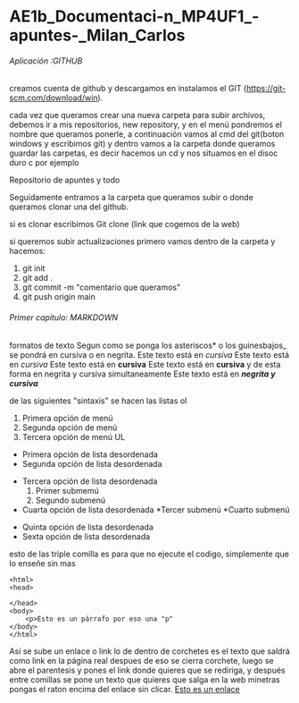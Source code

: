 # AE1b_Documentaci-n_MP4UF1_-apuntes-_Milan_Carlos

###### Aplicación :GITHUB

creamos cuenta de github y descargamos en instalamos el GIT (https://git-scm.com/download/win).

cada vez que queramos crear una nueva carpeta para subir archivos, debemos ir a mis repositorios, new repository, y en el menú pondremos el nombre que queramos ponerle, a continuación vamos al cmd del git(boton windows y escribimos git) y dentro vamos a la carpeta donde queramos guardar las carpetas, es decir hacemos un cd y nos situamos en el disoc duro c por ejemplo

Repositorio de apuntes y todo

Seguidamente entramos a la carpeta que queramos subir o donde queramos clonar una del github.

si es clonar escribimos Git clone (link que cogemos de la web)

si queremos subir actualizaciones primero vamos dentro de la carpeta y hacemos:
1.  git init
2.  git add .
3.  git commit -m "comentario que queramos"
4.  git push origin main 
###### Primer capitulo: MARKDOWN

formatos de texto
Segun como se ponga los asteriscos* o los guinesbajos_ se pondrá en cursiva o en negrita.
Este texto está en *cursiva*
Este texto está en _cursiva_
Este texto está en **cursiva**
Este texto está en __cursiva__
y de esta forma en negrita y cursiva simultaneamente
Este texto está en **_negrita y cursiva_**

de las siguientes "sintaxis" se hacen las listas
ol
1. Primera opción de menú
2. Segunda opción de menú
3. Tercera opción de menú
UL
* Primera opción de lista desordenada
* Segunda opción de lista desordenada
- Tercera opción de lista desordenada
    1. Primer submemú
    2. Segundo submenú
- Cuarta opción de lista desordenada
    *Tercer submenú
    *Cuarto submenú
+ Quinta opción de lista desordenada
+ Sexta opción de lista desordenada

esto de las triple comilla es para que no ejecute el codigo, simplemente que lo enseñe sin mas
``` 
<html>
<head>

</head>
<body>
    <p>Esto es un párrafo por eso una "p"
</body>
</html>
```

Así se sube un enlace o link
lo de dentro de corchetes es el texto que saldrá como link en la página real despues de eso se cierra corchete, luego se abre el parentesis y pones el link donde quieres que se rediriga, y después entre comillas se pone un texto que quieres que salga en la web minetras pongas el raton encima del enlace sin clicar. 
[Esto es un enlace](http://joan23.fje.edu "Enlace a la web del cole")
